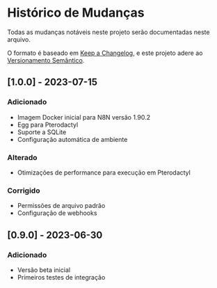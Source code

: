 # Histórico de Mudanças

Todas as mudanças notáveis neste projeto serão documentadas neste arquivo.

O formato é baseado em [Keep a Changelog](https://keepachangelog.com/pt-BR/1.0.0/),
e este projeto adere ao [Versionamento Semântico](https://semver.org/lang/pt-BR/).

## [1.0.0] - 2023-07-15

### Adicionado
- Imagem Docker inicial para N8N versão 1.90.2
- Egg para Pterodactyl
- Suporte a SQLite
- Configuração automática de ambiente

### Alterado
- Otimizações de performance para execução em Pterodactyl

### Corrigido
- Permissões de arquivo padrão
- Configuração de webhooks

## [0.9.0] - 2023-06-30

### Adicionado
- Versão beta inicial
- Primeiros testes de integração 